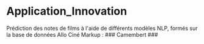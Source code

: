 # Application_Innovation
Prédiction des notes de films à l'aide de différents modèles NLP, formés sur la base de données Allo Ciné
Markup :  ### Camembert ###
